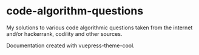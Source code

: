 # code-algorithm-questions
My solutions to various code algorithmic questions taken from the internet and/or hackerrank, codility and other sources.

Documentation created with vuepress-theme-cool.
